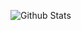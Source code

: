 ![Github Stats](https://github-readme-stats.vercel.app/api?username=Ibrahim778&include_all_commits=true&show_icons=true&hide_title=true)
